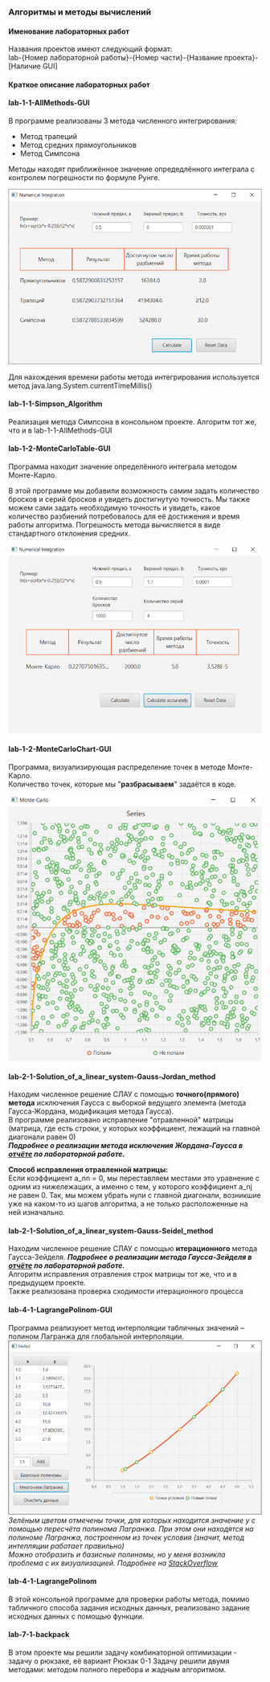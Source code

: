 ### Алгоритмы и методы вычислений
#### Именование лабораторных работ
Названия проектов имеют следующий формат:  
lab-{Номер лабораторной работы}-{Номер части}-{Название проекта}-[Наличие GUI]  

#### Краткое описание лабораторных работ
#### lab-1-1-AllMethods-GUI
В программе реализованы 3 метода численного интегрирования:
- Метод трапеций
- Метод средних прямоугольников
- Метод Симпсона

Методы находят приближённое значение опредедлённого интеграла с контролем погрешности по формуле Рунге.  

![](./images/lab-1-1-AllMethods-GUI.png)

Для нахождения времени работы метода интегрирования используется метод java.lang.System.currentTimeMillis()

#### lab-1-1-Simpson_Algorithm
Реализация метода Симпсона в консольном проекте. Алгоритм тот же, что и в lab-1-1-AllMethods-GUI  

#### lab-1-2-MonteCarloTable-GUI
Программа находит значение определённого интеграла методом Монте-Карло.  

В этой программе мы добавили возможность самим задать количество бросков и серий бросков и увидеть достигнутую точность. Мы также можем сами задать необходимую точность и увидеть, какое количество разбиений потребовалось для её достижения и время работы алгоритма.
Погрешность метода вычисляется в виде стандартного отклонения средних.

![](./images/lab-1-2-MonteCarloTable-GUI.png)

#### lab-1-2-MonteCarloChart-GUI
Программа, визуализирующая распределение точек в методе Монте-Карло.  
Количество точек, которые мы "**разбрасываем**" задаётся в коде.

![](./images/lab-1-2-MonteCarloChart-GUI.png)

#### lab-2-1-Solution_of_a_linear_system-Gauss-Jordan_method
Находим численное решение СЛАУ с помощью **точного(прямого) метода** исключения Гаусса с выборкой ведущего элемента (метода Гаусса-Жордана, модификация метода Гаусса).  
В программе реализовано исправление "отравленной" матрицы (матрица, где есть строки, у которых коэффициент, лежащий на главной диагонали равен 0)  
**_Подробнее о реализации метода исключения Жордана-Гаусса в [отчёте](https://github.com/VsevolodShengelai/University_Projects/blob/main/Algorithms%20and%20calculation%20methods/%D0%A8%D0%B5%D0%BD%D0%B3%D0%B5%D0%BB%D0%B0%D0%B9%D0%92%D0%9C_%D0%9F%D0%98-201_1_%D0%90%D0%BB%D0%B3%D0%BE%D1%80%D0%B8%D1%82%D0%BC%D1%8B_%D0%9B%D0%A02_2022.docx) по лабораторной работе._**

**Способ исправления отравленной матрицы:**  
Если коэффициент a_nn = 0, мы переставляем местами это уравнение с одним из нижележащих, а именно с тем, у которого коэффициент a_nj не равен 0. Так, мы можем убрать нули с главной диагонали, возникшие уже на каком-то из шагов алгоритма, а не только расположенные на ней изначально.

#### lab-2-1-Solution_of_a_linear_system-Gauss-Seidel_method
Находим численное решение СЛАУ с помощью **итерационного** метода Гаусса-Зейделя.
**_Подробнее о реализации метода Гаусса-Зейделя в [отчёте](https://github.com/VsevolodShengelai/University_Projects/blob/main/Algorithms%20and%20calculation%20methods/%D0%A8%D0%B5%D0%BD%D0%B3%D0%B5%D0%BB%D0%B0%D0%B9%D0%92%D0%9C_%D0%9F%D0%98-201_1_%D0%90%D0%BB%D0%B3%D0%BE%D1%80%D0%B8%D1%82%D0%BC%D1%8B_%D0%9B%D0%A02_2022.docx) по лабораторной работе._**  
Алгоритм исправления отравления строк матрицы тот же, что и в предыдущем проекте.  
Также реализована проверка сходимости итерационного процесса

#### lab-4-1-LagrangePolinom-GUI
Программа реализуюет метод интерполяции табличных значений – полином Лагранжа для глобальной интерполяции.
![](./images/lab-4-1-LagrangePolinom-GUI.png)
_Зелёным цветом отмечены точки, для которых находится значение y с помощью пересчёта полинома Лагранжа. При этом они находятся на полиноме Лагранжа, построенном из точек условия (значит, метод интепляции работает правильно)_  
_Можно отобразить и базисные полиномы, но у меня возникла проблема с их визуализацией. Подробнее на [StackOverflow](https://stackoverflow.com/questions/71808518/make-the-markers-on-the-linechart-transparent-javafx)_

#### lab-4-1-LagrangePolinom
В этой консольной программе для проверки работы метода, помимо табличного способа задания исходных данных, реализовано задание исходных данных с помощью функции.

#### lab-7-1-backpack
В этом проекте мы решили задачу комбинаторной оптимизации - задачу о рюкзаке, её вариант Рюкзак 0-1
Задачу решили двумя методами: методом полного перебора и жадным алгоритмом.





